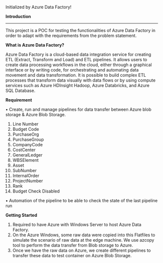 Initialized by Azure Data Factory!

**Introduction**
__________________________________________________________________________________________________________________________________________________
This project is a POC for testing the functionalities of Azure Data Factory in order to adapt with the requirements from the problem statement.

**What is Azure Data Factory?**

Azure Data Factory is a cloud-based data integration service for creating ETL (Extract, Transform and Load) and ETL pipelines. It allows users to create data processing workflows in the cloud, either through a graphical interface or by writing code, for orchestrating and automating data movement and data transformation. It is possible to build complex ETL processes that transform data visually with data flows or by using compute services such as Azure HDInsight Hadoop, Azure Databricks, and Azure SQL Database.

**Requirement**

•	Create, run and manage pipelines for data transfer between Azure blob storage & Azure Blob Storage.

1.	Line Number
2.	Budget Code
3.	PurchaseOrg
4.	PurchaseGroup
5.	CompanyCode
6.	CostCenter
7.	GeneralLedger
8.	WBSElement
9.	Asset
10.	SubNumber
11.	InternalOrder
12.	ProjectNumber
13.	Rank
14.	Budget Check Disabled

•	Automation of the pipeline to be able to check the state of the last pipeline run

**Getting Started**

1.	Required to have Azure with Windows Server to host Azure Data Factory.
2.	On the Azure Windows, some raw data were copied into this Flatfiles to simulate the scenario of raw data at the edge machine. We use azcopy tool to perform the data transfer     from Blob storage to Azure.
3.	Once we have the raw data on Azure, we create different pipelines to transfer these data to test container on Azure Blob Storage.







